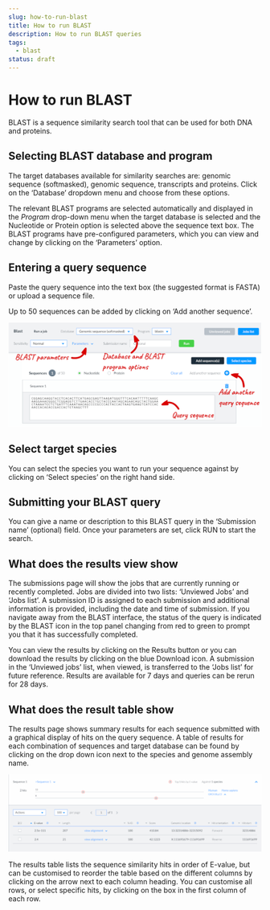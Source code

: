 ```yaml
---
slug: how-to-run-blast
title: How to run BLAST
description: How to run BLAST queries
tags:
  - blast
status: draft
---
```


# How to run BLAST

BLAST is a sequence similarity search tool that can be used for both DNA and proteins. 

## Selecting BLAST database and program

The target databases available for similarity searches are: genomic sequence (softmasked), genomic sequence, transcripts and proteins. Click on the ‘Database’ dropdown menu and choose from these options. 

The relevant BLAST programs are selected automatically and displayed in the *Program* drop-down menu when the target database is selected and the Nucleotide or Protein option is selected above the sequence text box. The BLAST programs have pre-configured parameters, which you can view and change by clicking on the ‘Parameters’ option.

## Entering a query sequence

Paste the query sequence into the text box (the suggested format is FASTA) or upload a sequence file.
 
Up to 50 sequences can be added by clicking on ‘Add another sequence’.

![The BLAST submission page](media/BLAST.png)

## Select target species

You can select the species you want to run your sequence against by clicking on ‘Select species’ on the right hand side.

## Submitting your BLAST query

You can give a name or description to this BLAST query in the ‘Submission name’ (optional) field. Once your parameters are set, click RUN to start the search.

## What does the results view show

The submissions page will show the jobs that are currently running or recently completed. Jobs are divided into two lists: ‘Unviewed Jobs’ and ‘Jobs list’. A submission ID is assigned to each submission and additional information is provided, including the date and time of submission. If you navigate away from the BLAST interface, the status of the query is indicated by the BLAST icon in the top panel changing from red to green to prompt you that it has successfully completed.

You can view the results by clicking on the Results button or you can download the results by clicking on the blue Download icon. A submission in the ‘Unviewed jobs’ list, when viewed, is transferred to the ‘Jobs list’ for future reference. Results are available for 7 days and queries can be rerun for 28 days.

## What does the result table show

The results page shows summary results for each sequence submitted with a graphical display of hits on the query sequence. A table of results for each combination of sequences and target database can be found by clicking on the drop down icon next to the species and genome assembly name.

![BLAST results page](media/Blast_results.png)

The results table lists the sequence similarity hits in order of E-value, but can be customised to reorder the table based on the different columns by clicking on the arrow next to each column heading. You can customise all rows, or select specific hits, by clicking on the box in the first column of each row.
